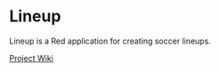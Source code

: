 # Lineup

Lineup is a Red application for creating soccer lineups.

[Project Wiki](https://github.com/rgchris/Lineup/wiki)
